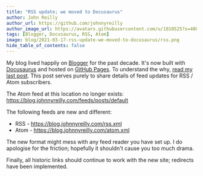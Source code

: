 ```yaml
---
title: "RSS update; we moved to Docusaurus"
author: John Reilly
author_url: https://github.com/johnnyreilly
author_image_url: https://avatars.githubusercontent.com/u/1010525?s=400&u=294033082cfecf8ad1645b4290e362583b33094a&v=4
tags: [Blogger, Docusaurus, RSS, Atom]
image: blog/2021-03-17-rss-update-we-moved-to-docusaurus/rss.png
hide_table_of_contents: false
---
```

My blog lived happily on [Blogger](https://icanmakethiswork.blogspot.com/) for the past decade.  It's now built with [Docusaurus](https://v2.docusaurus.io/) and hosted on [GitHub Pages](https://pages.github.com/). To understand the why, [read my last post](./2021-03-15-from-blogger-to-docusaurus.md). This post serves purely to share details of feed updates for RSS / Atom subscribers.

The Atom feed at this location no longer exists: https://blog.johnnyreilly.com/feeds/posts/default

The following feeds are new and different:
- RSS - https://blog.johnnyreilly.com/rss.xml
- Atom - https://blog.johnnyreilly.com/atom.xml

The new format might mess with any feed reader you have set up.  I do apologise for the friction; hopefully it shouldn't cause you too much drama.

Finally, all historic links should continue to work with the new site; redirects have been implemented.